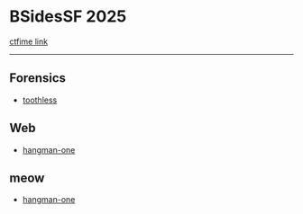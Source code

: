 # BSidesSF 2025

[ctfime link](https://ctftime.org/event/2721)

---
## Forensics
- [toothless](https://github.com/isip-hs-whoami/CTF-writeup/blob/main/BSidesSF%202025/toothless_hangman-one/writeup.md)

## Web
- [hangman-one](https://github.com/isip-hs-whoami/CTF-writeup/blob/main/BSidesSF%202025/toothless_hangman-one/writeup.md)

## meow
- [hangman-one](https://github.com/isip-hs-whoami/CTF-writeup/blob/main/BSidesSF%202025/toothless_hangman-one/writeup.md)
